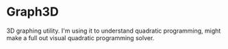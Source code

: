 Graph3D
=======

3D graphing utility. I'm using it to understand quadratic programming, might make a full out visual quadratic programming solver.
